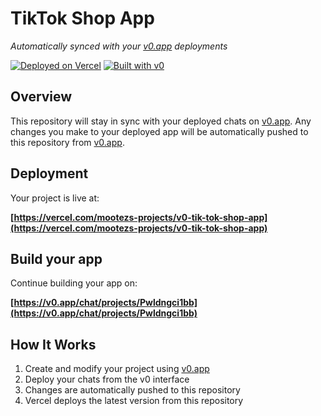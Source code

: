 # TikTok Shop App

*Automatically synced with your [v0.app](https://v0.app) deployments*

[![Deployed on Vercel](https://img.shields.io/badge/Deployed%20on-Vercel-black?style=for-the-badge&logo=vercel)](https://vercel.com/mootezs-projects/v0-tik-tok-shop-app)
[![Built with v0](https://img.shields.io/badge/Built%20with-v0.app-black?style=for-the-badge)](https://v0.app/chat/projects/Pwldngci1bb)

## Overview

This repository will stay in sync with your deployed chats on [v0.app](https://v0.app).
Any changes you make to your deployed app will be automatically pushed to this repository from [v0.app](https://v0.app).

## Deployment

Your project is live at:

**[https://vercel.com/mootezs-projects/v0-tik-tok-shop-app](https://vercel.com/mootezs-projects/v0-tik-tok-shop-app)**

## Build your app

Continue building your app on:

**[https://v0.app/chat/projects/Pwldngci1bb](https://v0.app/chat/projects/Pwldngci1bb)**

## How It Works

1. Create and modify your project using [v0.app](https://v0.app)
2. Deploy your chats from the v0 interface
3. Changes are automatically pushed to this repository
4. Vercel deploys the latest version from this repository
